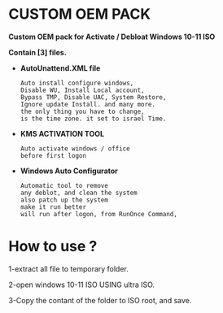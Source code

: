 # CUSTOM OEM PACK
**Custom OEM pack for Activate / Debloat Windows 10-11 ISO**

**Contain [3] files.**

- **AutoUnattend.XML file**
  ````
  Auto install configure windows,
  Disable WU, Install Local account,
  Bypass TMP, Disable UAC, System Restore,
  Ignore update Install. and many more.
  the only thing you have to change,
  is the time zone. it set to israel Time.
  ````
- **KMS ACTIVATION TOOL**
  ````
  Auto activate windows / office
  before first logon
  ````
- **Windows Auto Configurator**
  ````
  Automatic tool to remove
  any deblot, and clean the system
  also patch up the system
  make it run better
  will run after logon, from RunOnce Command,
  ````

# How to use ?
1-extract all file to temporary folder.

2-open windows 10-11 ISO USING ultra ISO.

3-Copy the contant of the folder to ISO root, and save.
